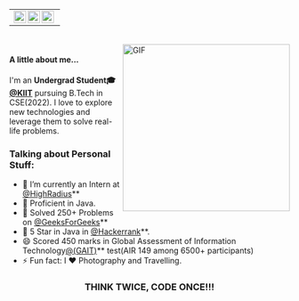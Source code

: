 <table>
    <tr>
    <td  align="center">
        <a href="https://www.linkedin.com/in/shivam2608/">
        <img align="left" alt="Shivam | LinkdeIN" width="22px" src="https://cdn4.iconfinder.com/data/icons/neon-social-icons-set/256/social_media_icons_neon_set_256x256_0010_linkedin.png" />
        </a>
        <a href="https://www.instagram.com/shiv_am">
        <img align="left" alt="Shivam | Instagram" width="22px" height="22px" src="https://i1.wp.com/brainfartsy.com/wp-content/uploads/2018/07/instagram-neon-01.png" />
        </a>
        <a href="https://techx101.tech">
        <img align="left" alt="Shivam's Instagram" width="22px" height="22px" src="https://cdn2.iconfinder.com/data/icons/neon-line-social-circles/100/Neon_Line_Social_Circles_50Icon_10px_grid-06-256.png" />
        </a>
    </td>
    <tr>
</table>
<br>

<img align="right" alt="GIF" src="https://i.pinimg.com/originals/e4/26/70/e426702edf874b181aced1e2fa5c6cde.gif" height=300 width=300/>

#### A little about me...  
I'm an **Undergrad Student🎓 [@KIIT](https://kiit.ac.in/)** pursuing B.Tech in CSE(2022). I love to explore new technologies 
and leverage them to solve real-life problems.

### Talking about Personal Stuff:

- 🔭 I’m currently an Intern at [@HighRadius](https://www.highradius.com/)**
- 🌱 Proficient in Java.
- 🥅 Solved 250+ Problems on [@GeeksForGeeks](https://auth.geeksforgeeks.org/user/shivam2608/practice/)**
- 💬 5 Star in Java in [@Hackerrank](https://www.hackerrank.com/Shiv_am)**.
- 😄 Scored 450 marks in Global Assessment of Information Technology[@(GAIT)](https://drive.google.com/file/d/1i191OFqaTyuc7TcWdwOtX4aXyAvxPmXt/view)** test(AIR 149 among 6500+ participants)
- ⚡ Fun fact: I ❤️ Photography and Travelling. 


<div align="center">

### THINK TWICE, CODE ONCE!!!

</div>
